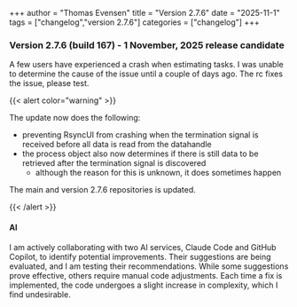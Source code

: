+++
author = "Thomas Evensen"
title = "Version 2.7.6"
date = "2025-11-1"
tags = ["changelog","version 2.7.6"]
categories = ["changelog"]
+++

### Version 2.7.6 (build 167) - 1 November, 2025 release candidate

A few users have experienced a crash when estimating tasks. I was unable to determine the cause of the issue until a couple of days ago. The rc fixes the issue, please test.

{{< alert color="warning" >}}

The update now does the following: 

- preventing RsyncUI from crashing when the termination signal is received before all data is read from the datahandle
- the process object also now determines if there is still data to be retrieved after the termination signal is discovered
	- although the reason for this is unknown, it does sometimes happen

The main and version 2.7.6 repositories is updated.

{{< /alert >}}

#### AI

I am actively collaborating with two AI services, Claude Code and GitHub Copilot, to identify potential improvements. Their suggestions are being evaluated, and I am testing their recommendations. While some suggestions prove effective, others require manual code adjustments. Each time a fix is implemented, the code undergoes a slight increase in complexity, which I find undesirable.
